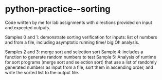 # python-practice--sorting

Code written by me for lab assignments with directions provided on input and expected outputs. 

Samples 0 and 1: demonstrate sorting verification for inputs: list of numbers and from a file, including asymptotic running time/ big Oh analysis.

Samples 2 and 3: merge sort and selection sort 
Sample 4: includes a function to generate random numbers to test
Sample 5: Analysis of runtime for sort programs (merge sort and selection sort) that use a list of randomly generated numbers as input from a file, sort them in ascending order, and write the sorted list to the output file.
